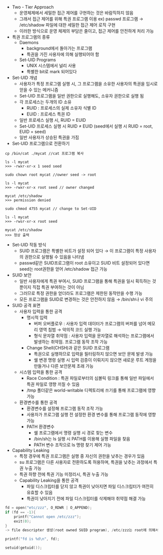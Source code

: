 - Two - Tier Approach
	- 운영체제에서 세밀한 접근 제어를 구현하는 것은 바람직하지 않음
	- 그래서 접근 제어를 위해 특권 프로그램 이용
	  ex) passwd 프로그램 → /etc/shadow 파일에 대한 세밀한 접근 제어 로직 구현
	- 이러한 방식으로 운영 체제의 부담은 줄이고, 접근 제어를 안전하게 처리 가능
- 특권 프로그램의 종류
	- Daemons
		- background에서 돌아가는 프로그램
		- 특권을 가진 사용자에 의해 실행되어야 함
	- Set-UID Programs
		- UNIX 시스템에서 널리 사용
		- 특별한 bit로 mark 되어있다
- Set-UID 개념
	- 사용자가 특정 프로그램 실행 시, 그 프로그램을 소유한 사용자의 특권을 임시로 얻을 수 있는 메커니즘
	- Set-UID 프로그램을 일반 권한으로 실행해도, 소유자 권한으로 실행 됨
	- 각 프로세스는 두개의 ID 소유
		- RUID : 프로세스의 실제 소유자 식별 ID
		- EUID : 프로세스 특권 ID
	- 일반 프로세스 실행 시, RUID = EUID
	- Set-UID 프로세스 실행 시 RUID  ≠ EUID (seed에서 실행 시 RUID = root, EUID = seed)
	- 일반 사용자가 상승된 특권을 가짐
- Set-UID 프로그램으로 전환하기
```shell
cp /bin/cat ./mycat //cat 프로그램 복사

ls -l mycat
>>> -rwxr-xr-x 1 seed seed

sudo chown root mycat //owner seed -> root

ls -l mycat
>>> -rwxr-xr-x root seed // owner changed

mycat /etc/shadow
>>> permission denied

sudo chmod 4755 mycat // change to Set-UID

ls -l mycat
>>> -rwsr-xr-x root seed

mycat /etc/shadow
>>> 정상 출력
```
- Set-UID 작동 방식
	- SUID 프로그램은 특별한 비트가 설정 되어 있다
	  → 이 프로그램이 특정 사용자의 권한으로 실행될 수 있음을 나타냄
	- passwd같은 SUID프로그램이 root 소유이고 SUID 비트 설정되어 있다면 seed는 root권한을 얻어 /etc/shadow 접근 가능
- SUID 보안
	- 일반 사용자에게 특권 부여시, SUID 프로그램을 통해 특권을 일시 획득하는 것 뿐이지 직접 특권 부여하는 것이 아님
	- 그러므로 특정 권한을 얻더라도 프로그램은 제한된 동작만을 수행 가능
	- 모든 프로그램을 SUID로 변경하는 것은 안전하지 않음 → /bin/sh나 vi 주의
- SUID 공격 표면
	- 사용자 입력을 통한 공격
		- 명시적 입력 
			- 버퍼 오버플로우 : 사용자 입력 데이터가 프로그램의 버퍼를 넘어 메모리 영역 침범 → 악의적 코드 실행 가능
			- 형식 문자열 취약점 : 사용자 입력을 문자열로 해석하는 프로그램에서 발생하는 취약점. 프로그램 동작 조작 가능
		- Change Shell(CHSH)과 같은 SUID 프로그램
			- 특권으로 실행하므로 입력을 필터링하지 않으면 보안 문제 발생 가능
			- 쉘 변경 명령 실행 시 입력 검증이 이뤄지지 않으면 새로운 루트 계정을 만들거나 다른 보안문제 초래 가능
	- 시스템 입력을 통한 공격
		- Race Condition : 특권 파일로부터의 심볼릭 링크를 통해 일반 파일에서 특권 파일로 영향 끼칠 수 있음
		- /tmp 폴더같은 world-writable 디렉토리에 쓰기를 통해 프로그램에 영향 가능
	- 환경변수를 통한 공격
		- 환경변수를 설정해 프로그램 동작 조작 가능
		- 사용자가 프로그램 실행 전 설정한 환경 변수를 통해 프로그램 동작에 영향 가능
		- PATH 환경변수
			- 쉘 프로그램에서 명령 실행 시 경로 찾는 변수
			- /bin/sh는 ls 실행 시 PATH를 이용해 실행 파일을 찾음
			- PATH 변수 조작으로 ls 명령 찾기 제어 가능
- Capability Leaking
	- 특정 경우에 특권 프로그램은 실행 중 자신의 권한을 낮추는 경우가 있음
	- su 프로그램은 다른 사용자로 전환하도록 허용하며, 특권을 낮추는 과정에서 특권 누출 가능
	- 특권 하향 전에 특권 기능 미정리시, 특권 누출 가능
	- Capability Leaking을 통한 공격
		- 파일 디스크립터를 닫지 않고 특권이 낮아지면 파일 디스크립터가 여전히 유효할 수 있음
		- 특권이 낮아지기 전에 파일 디스크립터를 삭제해야 취약점 해결 가능
```c
fd = open("etc/zzz", O_RDWR | O_APPEND);
if (fd == -1){
	printf("Cannot open /etc/zzz");
	exit(0);
}
-> file descripter 생성(root owned SUID program), /etc/zzz는 root에 의해서만 쓰기 가능

printf("fd is %d\n", fd);

setuid(getuid());

```
